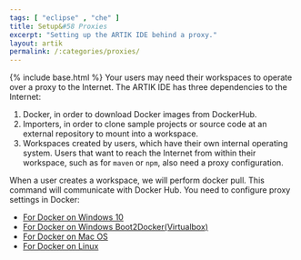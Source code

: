 ```yaml
---
tags: [ "eclipse" , "che" ]
title: Setup&#58 Proxies
excerpt: "Setting up the ARTIK IDE behind a proxy."
layout: artik
permalink: /:categories/proxies/
---
```

{% include base.html %}
Your users may need their workspaces to operate over a proxy to the Internet. The ARTIK IDE has three dependencies to the Internet:

1. Docker, in order to download Docker images from DockerHub.
2. Importers, in order to clone sample projects or source code at an external repository to mount into a workspace.
3. Workspaces created by users, which have their own internal operating system. Users that want to reach the Internet from within their workspace, such as for `maven` or `npm`, also need a proxy configuration.

When a user creates a workspace, we will perform docker pull. This command will communicate with Docker Hub. You need to configure proxy settings in Docker:
- [For Docker on Windows 10](https://docs.docker.com/docker-for-windows/#proxies)
- [For Docker on Windows Boot2Docker(Virtualbox)](https://docs.docker.com/engine/admin/systemd/#http-proxy)
- [For Docker on Mac OS](https://docs.docker.com/docker-for-mac/#/http-proxy-settings)
- [For Docker on Linux](https://docs.docker.com/engine/admin/systemd/#http-proxy)

    